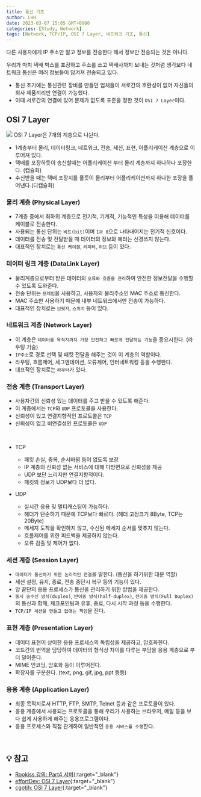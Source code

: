 ```yaml
---
title: 통신 기초
author: LHH
date: 2023-03-07 15:05 GMT+0900
categories: [Study, Network]
tags: [Network, TCP/IP, OSI 7 Layer, 네트워크 기초, 통신]
---
```


다른 사용자에게 IP 주소만 알고 정보를 전송한다 해서 정보만 전송되는 것은 아니다.

우리가 마치 택배 박스를 포장하고 주소를 쓰고 택배사까지 보내는 것처럼 생각보다 네트워크 통신은 여러 정보들이 담겨져 전송되고 있다.

- 통신 초기에는 통신관련 장비를 만들던 업체들이 서로간의 호환성이 없어 자신들의 회사 제품끼리만 연결이 가능했다. <br>
- 이때 서로간의 연결에 있어 문제가 없도록 표준을 정한 것이 `OSI 7 Layer`이다.

## OSI 7 Layer
![](https://user-images.githubusercontent.com/59492312/160339237-6c677536-0e9d-43fc-862d-cca439bd9cae.png)
OSI 7 Layer은 7개의 계층으로 나뉜다.
- 1계층부터 물리, 데이터링크, 네트워크, 전송, 세션, 표현, 어플리케이션 계층으로 이루어져 있다.
- 택배를 포장하듯이 송신할때는 어플리케이션 부터 물리 계층까지 하나하나 포장한다. (캡슐화)
- 수신받을 때는 택배 포장지를 풀듯이 물리부터 어플리케이션까지 하나한 포장을 풀어낸다.(디캡슐화)

### 물리 계층 (Physical Layer)
- 7계층 중에서 최하위 계층으로 전기적, 기계적, 기능적인 특성을 이용해 데이터를 케이블로 전송한다.
- 사용되는 통신 단위는 `비트(bit)`이며 `1과 0`으로 나타내어지는 전기적 신호이다.
- 데이터를 전송 및 전달받을 때 데이터의 정보와 에러는 신경쓰지 않는다.
- 대표적인 장치로는 `통신 케이블`, `리피터`, `허브` 등이 있다.

### 데이터 링크 계층 (DataLink Layer)
- 물리계층으로부터 받은 데이터의 `오류와 흐름을 관리`하여 안전한 정보전달을 수행할 수 있도록 도와준다.
- 전송 단위는 `프레임`을 사용하고, 사용자의 물리주소인 MAC 주소로 통신한다.
- MAC 주소만 사용하기 때문에 내부 네트워크에서만 전송이 가능하다.
- 대표적인 장치로는 `브릿지`, `스위치` 등이 있다.

### 네트워크 계층 (Network Layer)
- 이 계층은 `데이터를 목적지까지 가장 안전하고 빠르게 전달하는 기능`을 중요시한다. (라우팅 기술)
- `IP주소`로 경로 선택 및 패킷 전달을 해주는 것이 이 계층의 역할이다.
- 라우팅, 흐름제어, 세그멘테이션, 오류제어, 인터네트워킹 등을 수행한다.
- 대표적인 장치로는 `라우터`가 있다.

### 전송 계층 (Transport Layer)
- 사용자간의 신뢰성 있는 데이터를 주고 받을 수 있도록 해준다.
- 이 계층에서는 `TCP`와 `UDP` 프로토콜을 사용한다.
- 신뢰성이 있고 연결지향적인 프로토콜은 `TCP`
- 신뢰성이 없고 비연결성인 프로토콜은 `UDP`

<br>

- TCP
  + 패킷 손실, 중복, 순서바뀜 등이 없도록 보장
  + IP 계층의 신뢰성 없는 서비스에 대해 다방면으로 신뢰성을 제공
  + UDP 보단 느리지만 연결지향적이다.
  + 패킷의 정보가 UDP보다 더 많다.

- UDP
  + 실시간 응용 및 멀티캐스팅이 가능하다.
  + 헤더가 단순하기 때문에 TCP보다 빠르다. (헤더 고정크기 8Byte, TCP는 20Byte)
  + 메세지 도착을 확인하지 않고, 수신된 메세지 순서를 맞추지 않는다.
  + 흐름제어를 위한 피드백을 제공하지 않는다.
  + 오류 검출 및 제어가 없다.

### 세션 계층 (Session Layer)
- `데이터가 통신하기 위한 논리적인 연결`을 말한다. (통신을 하기위한 대문 역할)
- 세션 설정, 유지, 종료, 전송 중단시 복구 등의 기능이 있다.
- 양 끝단의 응용 프로세스가 통신을 관리하기 위한 방법을 제공한다.
- `동시 송수신 방식(duplex)`, `반이중 방식(half-duplex)`, `전이중 방식(Full Duplex)`의 통신과 함께, 체크포인팅과 유휴, 종료, 다시 시작 과정 등을 수행한다.
- `TCP/IP 세션을 만들고 없애는 책임`을 진다.

### 표현 계층 (Presentation Layer)
- 데이터 표현이 상이한 응용 프로세스의 독립성을 제공하고, 암호화한다.
- 코드간의 번역을 담당하여 데이터의 형식상 차이를 다루는 부담을 응용 계층으로 부터 덜어준다.
- MIME 인코딩, 암호화 등이 이루어진다.
- 확장자를 구분한다. (text, png, gif, jpg, ppt 등등)

### 응용 계층 (Application Layer)
- 최종 목적지로서 HTTP, FTP, SMTP, Telnet 등과 같은 프로토콜이 있다.
- 응용 계층에서 사용되는 프로토콜을 통해 우리가 사용하는 브라우저, 메일 등을 보다 쉽게 사용하게 해주는 응용프로그램이다.
- 응용 프로세스와 직접 관계하여 일반적인 `응용 서비스를 수행`한다.

<br>

## 💡 참고
- [Rookiss 강의: Part4 서버](https://www.inflearn.com/course/%EC%9C%A0%EB%8B%88%ED%8B%B0-mmorpg-%EA%B0%9C%EB%B0%9C-part4){:target="_blank"}
- [effortDev: OSI 7 Layer](https://shlee0882.tistory.com/110){:target="_blank"}
- [cgotjh: OSI 7 Layer](https://velog.io/@cgotjh/%EB%84%A4%ED%8A%B8%EC%9B%8C%ED%81%AC-OSI-7-%EA%B3%84%EC%B8%B5-OSI-7-LAYER-%EA%B8%B0%EB%B3%B8-%EA%B0%9C%EB%85%90-%EA%B0%81-%EA%B3%84%EC%B8%B5-%EC%84%A4%EB%AA%85){:target="_blank"}